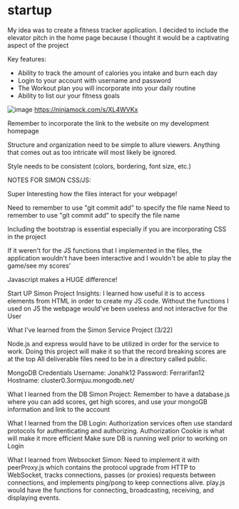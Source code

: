 # startup
My idea was to create a fitness tracker application. I decided to include the elevator pitch in the home page because I thought it would be a captivating aspect of the project

Key features: 
  - Ability to track the amount of calories you intake and burn each day
  - Login to your account with username and password
  - The Workout plan you will incorporate into your daily routine
  - Ability to list our your fitness goals

![image](https://user-images.githubusercontent.com/101172114/215017870-f5089c23-8ccc-47ae-9d12-81a4b1f1105e.png)
https://ninjamock.com/s/XL4WVKx

Remember to incorporate the link to the website on my development homepage

Structure and organization need to be simple to allure viewers. Anything that comes out as too intricate will most likely be ignored.

Style needs to be consistent (colors, bordering, font size, etc.)

NOTES FOR SIMON CSS/JS:

Super Interesting how the files interact for your webpage!

Need to remember to use "git commit add" to specify the file name
Need to remember to use "git commit add" to specify the file name

Including the bootstrap is essential especially if you are incorporating CSS in the project

If it weren't for the JS functions that I implemented in the files, the application wouldn't have been interactive and I wouldn't be able to play the game/see my scores'

Javascript makes a HUGE difference!

Start UP Simon Project Insights:
I learned how useful it is to access elements from HTML in order to create my JS code. 
Without the functions I used on JS the webpage would've been useless and not interactive for the User

What I've learned from the Simon Service Project (3/22)

Node.js and express would have to be utilized in order for the service to work.
Doing this project will make it so that the record breaking scores are at the top
All deliverable files need to be in a directory called public.

MongoDB Credentials
Username: Jonahk12
Password: Ferrarifan12
Hostname: cluster0.3ormjuu.mongodb.net/

What I learned from the DB Simon Project:
Remember to have a database.js where you can add scores, get high scores, and use your mongoGB information and link to the account

What I learned from the DB Login:
Authorization services often use standard protocols for authenticating and authorizing. 
Authorization Cookie is what will make it more efficient
Make sure DB is running well prior to working on Login

What I learned from Websocket Simon:
Need to implement it with peerProxy.js which contains the protocol upgrade from HTTP to WebSocket, tracks connections, passes (or proxies) requests between connections, and implements ping/pong to keep connections alive.
play.js would have the functions for connecting, broadcasting, receiving, and displaying events.
